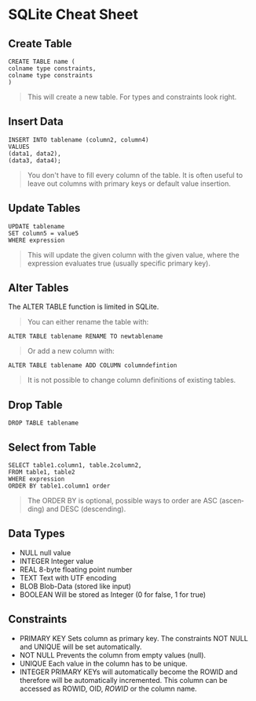 # SQLite Cheat Sheet</h1>

## Create Table</h2>

```
CREATE TABLE name (
colname type constraints,
colname type constraints
)
```
>This will create a new table. For types and constraints look right.


## Insert Data

```
INSERT INTO tablename (column2, column4)
VALUES
(data1, data2),
(data3, data4);
```
>You don't have to fill every column of the table. It is often useful to leave out columns with primary keys or default value insertion.

## Update Tables
```
UPDATE tablename
SET column5 = value5
WHERE expression
```
>This will update the given column with the given value, where the expression evaluates true (usually specific primary key).

## Alter Tables 

The ALTER TABLE function is limited in SQLite.
>You can either rename the table with:
```
ALTER TABLE tablename RENAME TO newtablename
```
>Or add a new column with:
```
ALTER TABLE tablename ADD COLUMN columndefintion
```
>It is not possible to change column defini­tions of existing tables.

## Drop Table
```
DROP TABLE tablename
```

## Select from Table 
```
SELECT table1.column1, table.2column2,
FROM table1, table2
WHERE expression
ORDER BY table1.column1 order
```
>The ORDER BY is optional, possible ways to order are ASC (ascen­ding) and DESC (desce­nding).

## Data Types

- NULL null value
- INTEGER Integer value
- REAL 8-byte floating point number
- TEXT Text with UTF encoding
- BLOB Blob-Data (stored like input)
- BOOLEAN Will be stored as Integer (0 for false, 1 for true)


## Constraints

- PRIMARY KEY Sets column as primary key. The constraints NOT NULL and UNIQUE will be set automatically.
- NOT NULL Prevents the column from empty values (null).
- UNIQUE Each value in the column has to be unique.
- INTEGER PRIMARY KEYs will automatically become the ROWID and therefore will be automatically incremented. This column can be accessed as ROWID, OID, _ROWID_ or the column name.





